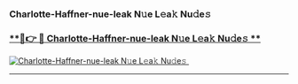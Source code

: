 ### Charlotte-Haffner-nue-leak N𝚞e L𝚎a𝚔 Nu𝚍e𝚜   

### [ **🔗👉 🔴 Charlotte-Haffner-nue-leak N𝚞e L𝚎a𝚔 Nu𝚍e𝚜 **](https://taap.it/xNRuk4)  

[![Charlotte-Haffner-nue-leak N𝚞e L𝚎a𝚔 Nu𝚍e𝚜 ](https://i.imgur.com/0qMVB7G.gif)](https://taap.it/xNRuk4)  

___  
